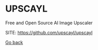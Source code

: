 # UPSCAYL
 
 Free and Open Source AI Image Upscaler
 
 SITE: https://github.com/upscayl/upscayl

 [Go back](https://portable-linux-apps.github.io/apps.html)
